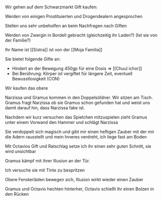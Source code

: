 Wir gehen auf dem Schwarzmarkt Gift kaufen:

Werden von einigen Prostituierten und Drogendealern angesprochen

Stellen uns sehr unbeholfen an beim Nachfragen nach Giften

Werden von Zwergin in Bordell gebracht (gleichzeitig ihr Laden?) (Ist sie von der Familie?) 

Ihr Name ist [[Sistra]] ist von der [[Moja Familia]]

Sie bietet folgende Gifte an:

- Hindert an der Bewegung 450gp für eine Dosis => [[Chuul ichor]]
- Bei Berührung: Körper ist vergiftet für längere Zeit, eventuell Bewusstlosigkeit (CON)

Wir kaufen das obere

Narzissa und Gramus kommen in den Doppelsöldner. Wir sitzen am Tisch. Gramus fragt Narzissa ob sie Gramus schon gefunden hat und weist uns damit darauf hin, dass Narzissa fake ist.

Nachdem wir kurz versuchen das Spielchen mitzuspielen zieht Gramus unter einem Vorwand den Hammer und schlägt Narzissa

Sie verdoppelt sich magisch und gibt mir einen heftigen Zauber mit der mir die Adern rausstellt und mein Inneres verdreht, ich liege fast am Boden

Mit Octavios Gift und Ratschlag setze ich ihr einen sehr guten Schnitt, sie wird unsichtbar

Gramus kämpf mit ihrer Illusion an der Tür.

Ich versuche sie mit Tinte zu bespritzen

Obere Fensterläden bewegen sich, Illusion wirkt wieder einen Zauber

Gramus und Octavio hechten hinterher, Octavio schießt ihr einen Bolzen in den Rücken
